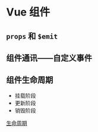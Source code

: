 # Vue 组件

## `props` 和 `$emit`

## 组件通讯——自定义事件

## 组件生命周期

- 挂载阶段
- 更新阶段
- 销毁阶段

[生命周期](https://cn.vuejs.org/v2/guide/instance.html#%E7%94%9F%E5%91%BD%E5%91%A8%E6%9C%9F%E5%9B%BE%E7%A4%BA)